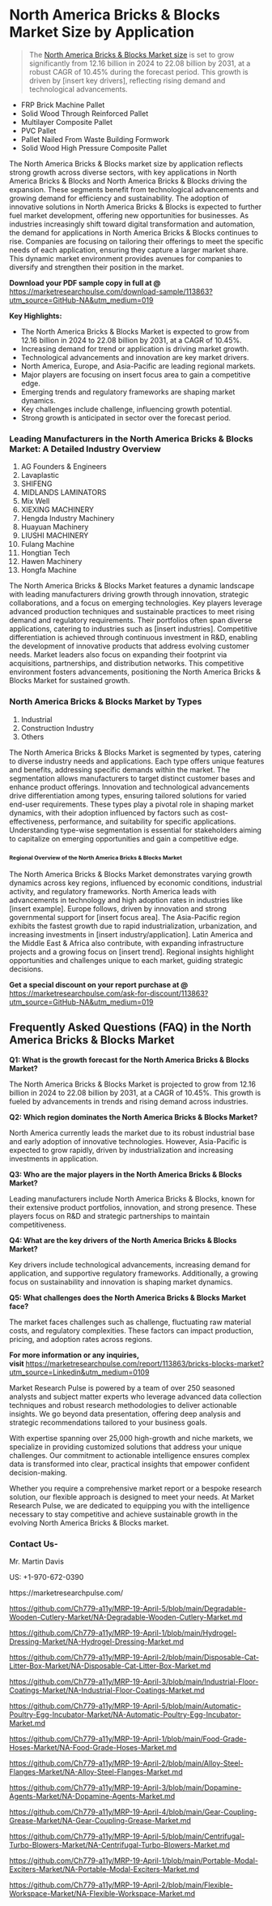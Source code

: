<h1>North America Bricks & Blocks Market&nbsp;Size by Application</h1><blockquote><p>The <a href="https://marketresearchpulse.com/download-sample/113863?utm_source=GitHub-NA&amp;utm_medium=019">North America Bricks & Blocks Market size</a> is set to grow significantly from 12.16 billion in 2024 to 22.08 billion by 2031, at a robust CAGR of 10.45% during the forecast period. This growth is driven by [insert key drivers], reflecting rising demand and technological advancements.</p></blockquote><ul><li>FRP Brick Machine Pallet<li> Solid Wood Through Reinforced Pallet<li> Multilayer Composite Pallet<li> PVC Pallet<li> Pallet Nailed From Waste Building Formwork<li> Solid Wood High Pressure Composite Pallet</li></ul><p>The North America Bricks & Blocks market size by application reflects strong growth across diverse sectors, with key applications in North America Bricks & Blocks and North America Bricks & Blocks driving the expansion. These segments benefit from technological advancements and growing demand for efficiency and sustainability. The adoption of innovative solutions in North America Bricks & Blocks is expected to further fuel market development, offering new opportunities for businesses. As industries increasingly shift toward digital transformation and automation, the demand for applications in North America Bricks & Blocks continues to rise. Companies are focusing on tailoring their offerings to meet the specific needs of each application, ensuring they capture a larger market share. This dynamic market environment provides avenues for companies to diversify and strengthen their position in the market.</p><p><strong>Download your PDF sample copy in full at @ </strong><a href="https://marketresearchpulse.com/download-sample/113863?utm_source=GitHub-NA&amp;utm_medium=019">https://marketresearchpulse.com/download-sample/113863?utm_source=GitHub-NA&amp;utm_medium=019</a></p><p><strong>Key Highlights: </strong></p><ul><li>The North America Bricks & Blocks Market is expected to grow from 12.16 billion in 2024 to 22.08 billion by 2031, at a CAGR of 10.45%.</li><li>Increasing demand for trend or application is driving market growth.</li><li>Technological advancements and innovation are key market drivers.</li><li>North America, Europe, and Asia-Pacific are leading regional markets.</li><li>Major players are focusing on insert focus area to gain a competitive edge.</li><li>Emerging trends and regulatory frameworks are shaping market dynamics.</li><li>Key challenges include challenge, influencing growth potential.</li><li>Strong growth is anticipated in sector over the forecast period.</li></ul><h3>Leading Manufacturers in the North America Bricks & Blocks Market: A Detailed Industry Overview</h3><ol><li>AG Founders & Engineers</li><li>Lavaplastic</li><li>SHIFENG</li><li>MIDLANDS LAMINATORS</li><li>Mix Well</li><li>XIEXING MACHINERY</li><li>Hengda Industry Machinery</li><li>Huayuan Machinery</li><li>LIUSHI MACHINERY</li><li>Fulang Machine</li><li>Hongtian Tech</li><li>Hawen Machinery</li><li>Hongfa Machine</li></ol><div class="flex max-w-full flex-col flex-grow"><div class="min-h-8 text-message flex w-full flex-col items-end gap-2 whitespace-normal break-words [.text-message+&amp;]:mt-5" dir="auto" data-message-author-role="assistant" data-message-id="fd8432e4-4910-450d-b182-61b7bfb0a01f" data-message-model-slug="gpt-4o"><div class="flex w-full flex-col gap-1 empty:hidden first:pt-[3px]"><div class="markdown prose w-full break-words dark:prose-invert light"><p>The North America Bricks & Blocks Market features a dynamic landscape with leading manufacturers driving growth through innovation, strategic collaborations, and a focus on emerging technologies. Key players leverage advanced production techniques and sustainable practices to meet rising demand and regulatory requirements. Their portfolios often span diverse applications, catering to industries such as [insert industries]. Competitive differentiation is achieved through continuous investment in R&amp;D, enabling the development of innovative products that address evolving customer needs. Market leaders also focus on expanding their footprint via acquisitions, partnerships, and distribution networks. This competitive environment fosters advancements, positioning the North America Bricks & Blocks Market for sustained growth.</p></div></div></div></div><h3>North America Bricks & Blocks Market by Types</h3><ol><li>Industrial<li> Construction Industry<li> Others</li></ol><div class="flex max-w-full flex-col flex-grow"><div class="min-h-8 text-message flex w-full flex-col items-end gap-2 whitespace-normal break-words [.text-message+&amp;]:mt-5" dir="auto" data-message-author-role="assistant" data-message-id="084470be-0bb7-4664-bddf-5156b4f41249" data-message-model-slug="gpt-4o-mini"><div class="flex w-full flex-col gap-1 empty:hidden first:pt-[3px]"><div class="markdown prose w-full break-words dark:prose-invert light"><p>The North America Bricks & Blocks Market is segmented by types, catering to diverse industry needs and applications. Each type offers unique features and benefits, addressing specific demands within the market. The segmentation allows manufacturers to target distinct customer bases and enhance product offerings. Innovation and technological advancements drive differentiation among types, ensuring tailored solutions for varied end-user requirements. These types play a pivotal role in shaping market dynamics, with their adoption influenced by factors such as cost-effectiveness, performance, and suitability for specific applications. Understanding type-wise segmentation is essential for stakeholders aiming to capitalize on emerging opportunities and gain a competitive edge.</p></div></div></div></div><h3><span style="font-size: 11px;">Regional Overview of the North America Bricks & Blocks Market</span></h3><div class="flex max-w-full flex-col flex-grow"><div class="min-h-8 text-message flex w-full flex-col items-end gap-2 whitespace-normal break-words [.text-message+&amp;]:mt-5" dir="auto" data-message-author-role="assistant" data-message-id="e9038762-ce64-4e30-91c9-9bd413514231" data-message-model-slug="gpt-4o-mini"><div class="flex w-full flex-col gap-1 empty:hidden first:pt-[3px]"><div class="markdown prose w-full break-words dark:prose-invert light"><p>The North America Bricks & Blocks Market demonstrates varying growth dynamics across key regions, influenced by economic conditions, industrial activity, and regulatory frameworks. North America leads with advancements in technology and high adoption rates in industries like [insert example]. Europe follows, driven by innovation and strong governmental support for [insert focus area]. The Asia-Pacific region exhibits the fastest growth due to rapid industrialization, urbanization, and increasing investments in [insert industry/application]. Latin America and the Middle East &amp; Africa also contribute, with expanding infrastructure projects and a growing focus on [insert trend]. Regional insights highlight opportunities and challenges unique to each market, guiding strategic decisions.</p></div></div></div></div><p><strong>Get a special discount on your report purchase at @ </strong><a href="https://marketresearchpulse.com/ask-for-discount/113863?utm_source=GitHub-NA&amp;utm_medium=019">https://marketresearchpulse.com/ask-for-discount/113863?utm_source=GitHub-NA&amp;utm_medium=019</a></p><h2>Frequently Asked Questions (FAQ) in the North America Bricks & Blocks Market</h2><p><strong>Q1: What is the growth forecast for the North America Bricks & Blocks Market?</strong></p><p>The North America Bricks & Blocks Market is projected to grow from 12.16 billion in 2024 to 22.08 billion by 2031, at a CAGR of 10.45%. This growth is fueled by advancements in trends and rising demand across industries.</p><p><strong>Q2: Which region dominates the North America Bricks & Blocks Market?</strong></p><p>North America currently leads the market due to its robust industrial base and early adoption of innovative technologies. However, Asia-Pacific is expected to grow rapidly, driven by industrialization and increasing investments in application.</p><p><strong>Q3: Who are the major players in the North America Bricks & Blocks Market?</strong></p><p>Leading manufacturers include North America Bricks & Blocks, known for their extensive product portfolios, innovation, and strong presence. These players focus on R&amp;D and strategic partnerships to maintain competitiveness.</p><p><strong>Q4: What are the key drivers of the North America Bricks & Blocks Market?</strong></p><p>Key drivers include technological advancements, increasing demand for application, and supportive regulatory frameworks. Additionally, a growing focus on sustainability and innovation is shaping market dynamics.</p><p><strong>Q5: What challenges does the North America Bricks & Blocks Market face?</strong></p><p>The market faces challenges such as challenge, fluctuating raw material costs, and regulatory complexities. These factors can impact production, pricing, and adoption rates across regions.</p><p><strong>For more information or any inquiries, visit&nbsp;</strong><a href="https://marketresearchpulse.com/report/113863/bricks-blocks-market?utm_source=Linkedin&utm_medium=0109">https://marketresearchpulse.com/report/113863/bricks-blocks-market?utm_source=Linkedin&utm_medium=0109</a></p><p>Market Research Pulse is powered by a team of over 250 seasoned analysts and subject matter experts who leverage advanced data collection techniques and robust research methodologies to deliver actionable insights. We go beyond data presentation, offering deep analysis and strategic recommendations tailored to your business goals.</p><p>With expertise spanning over 25,000 high-growth and niche markets, we specialize in providing customized solutions that address your unique challenges. Our commitment to actionable intelligence ensures complex data is transformed into clear, practical insights that empower confident decision-making.</p><p>Whether you require a comprehensive market report or a bespoke research solution, our flexible approach is designed to meet your needs. At Market Research Pulse, we are dedicated to equipping you with the intelligence necessary to stay competitive and achieve sustainable growth in the evolving North America Bricks & Blocks market.</p><h3><strong>Contact Us-</strong></h3><p>Mr. Martin Davis</p><p>US: +1-970-672-0390</p><p>https://marketresearchpulse.com/</p><p><a href="https://github.com/Ch779-a11y/MRP-19-April-5/blob/main/Degradable-Wooden-Cutlery-Market/NA-Degradable-Wooden-Cutlery-Market.md">https://github.com/Ch779-a11y/MRP-19-April-5/blob/main/Degradable-Wooden-Cutlery-Market/NA-Degradable-Wooden-Cutlery-Market.md</a></p><p><a href="https://github.com/Ch779-a11y/MRP-19-April-1/blob/main/Hydrogel-Dressing-Market/NA-Hydrogel-Dressing-Market.md">https://github.com/Ch779-a11y/MRP-19-April-1/blob/main/Hydrogel-Dressing-Market/NA-Hydrogel-Dressing-Market.md</a></p><p><a href="https://github.com/Ch779-a11y/MRP-19-April-2/blob/main/Disposable-Cat-Litter-Box-Market/NA-Disposable-Cat-Litter-Box-Market.md">https://github.com/Ch779-a11y/MRP-19-April-2/blob/main/Disposable-Cat-Litter-Box-Market/NA-Disposable-Cat-Litter-Box-Market.md</a></p><p><a href="https://github.com/Ch779-a11y/MRP-19-April-3/blob/main/Industrial-Floor-Coatings-Market/NA-Industrial-Floor-Coatings-Market.md">https://github.com/Ch779-a11y/MRP-19-April-3/blob/main/Industrial-Floor-Coatings-Market/NA-Industrial-Floor-Coatings-Market.md</a></p><p><a href="https://github.com/Ch779-a11y/MRP-19-April-5/blob/main/Automatic-Poultry-Egg-Incubator-Market/NA-Automatic-Poultry-Egg-Incubator-Market.md">https://github.com/Ch779-a11y/MRP-19-April-5/blob/main/Automatic-Poultry-Egg-Incubator-Market/NA-Automatic-Poultry-Egg-Incubator-Market.md</a></p><p><a href="https://github.com/Ch779-a11y/MRP-19-April-1/blob/main/Food-Grade-Hoses-Market/NA-Food-Grade-Hoses-Market.md">https://github.com/Ch779-a11y/MRP-19-April-1/blob/main/Food-Grade-Hoses-Market/NA-Food-Grade-Hoses-Market.md</a></p><p><a href="https://github.com/Ch779-a11y/MRP-19-April-2/blob/main/Alloy-Steel-Flanges-Market/NA-Alloy-Steel-Flanges-Market.md">https://github.com/Ch779-a11y/MRP-19-April-2/blob/main/Alloy-Steel-Flanges-Market/NA-Alloy-Steel-Flanges-Market.md</a></p><p><a href="https://github.com/Ch779-a11y/MRP-19-April-3/blob/main/Dopamine-Agents-Market/NA-Dopamine-Agents-Market.md">https://github.com/Ch779-a11y/MRP-19-April-3/blob/main/Dopamine-Agents-Market/NA-Dopamine-Agents-Market.md</a></p><p><a href="https://github.com/Ch779-a11y/MRP-19-April-4/blob/main/Gear-Coupling-Grease-Market/NA-Gear-Coupling-Grease-Market.md">https://github.com/Ch779-a11y/MRP-19-April-4/blob/main/Gear-Coupling-Grease-Market/NA-Gear-Coupling-Grease-Market.md</a></p><p><a href="https://github.com/Ch779-a11y/MRP-19-April-5/blob/main/Centrifugal-Turbo-Blowers-Market/NA-Centrifugal-Turbo-Blowers-Market.md">https://github.com/Ch779-a11y/MRP-19-April-5/blob/main/Centrifugal-Turbo-Blowers-Market/NA-Centrifugal-Turbo-Blowers-Market.md</a></p><p><a href="https://github.com/Ch779-a11y/MRP-19-April-1/blob/main/Portable-Modal-Exciters-Market/NA-Portable-Modal-Exciters-Market.md">https://github.com/Ch779-a11y/MRP-19-April-1/blob/main/Portable-Modal-Exciters-Market/NA-Portable-Modal-Exciters-Market.md</a></p><p><a href="https://github.com/Ch779-a11y/MRP-19-April-2/blob/main/Flexible-Workspace-Market/NA-Flexible-Workspace-Market.md">https://github.com/Ch779-a11y/MRP-19-April-2/blob/main/Flexible-Workspace-Market/NA-Flexible-Workspace-Market.md</a></p>
